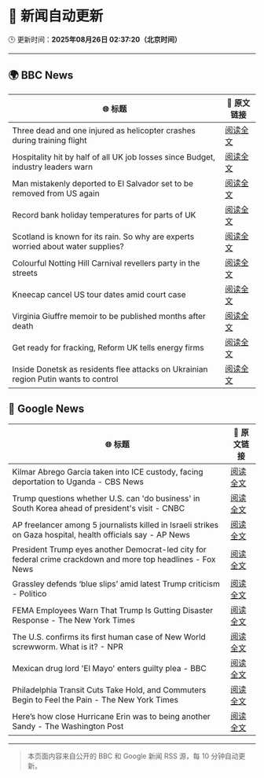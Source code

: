 # 🧠 新闻自动更新

🕒 更新时间：**2025年08月26日 02:37:20（北京时间）**

---

## 🌍 BBC News

| 🌐 标题 | 🔗 原文链接 |
|--------|-------------|
| Three dead and one injured as helicopter crashes during training flight | [阅读全文](https://www.bbc.com/news/articles/c87e22ryerlo?at_medium=RSS&at_campaign=rss) |
| Hospitality hit by half of all UK job losses since Budget, industry leaders warn | [阅读全文](https://www.bbc.com/news/articles/c05ey2ypp92o?at_medium=RSS&at_campaign=rss) |
| Man mistakenly deported to El Salvador set to be removed from US again | [阅读全文](https://www.bbc.com/news/articles/c04ryk6ed5lo?at_medium=RSS&at_campaign=rss) |
| Record bank holiday temperatures for parts of UK | [阅读全文](https://www.bbc.com/news/articles/cj6yp0j7znxo?at_medium=RSS&at_campaign=rss) |
| Scotland is known for its rain. So why are experts worried about water supplies? | [阅读全文](https://www.bbc.com/news/articles/c0qly7g9pepo?at_medium=RSS&at_campaign=rss) |
| Colourful Notting Hill Carnival revellers party in the streets | [阅读全文](https://www.bbc.com/news/articles/c4gjyyd2320o?at_medium=RSS&at_campaign=rss) |
| Kneecap cancel US tour dates amid court case | [阅读全文](https://www.bbc.com/news/articles/c99m2zne0y9o?at_medium=RSS&at_campaign=rss) |
| Virginia Giuffre memoir to be published months after death | [阅读全文](https://www.bbc.com/news/articles/c2djy7048pdo?at_medium=RSS&at_campaign=rss) |
| Get ready for fracking, Reform UK tells energy firms | [阅读全文](https://www.bbc.com/news/articles/c74172wlezwo?at_medium=RSS&at_campaign=rss) |
| Inside Donetsk as residents flee attacks on Ukrainian region Putin wants to control | [阅读全文](https://www.bbc.com/news/articles/c209yn1ygz6o?at_medium=RSS&at_campaign=rss) |

## 📰 Google News

| 🌐 标题 | 🔗 原文链接 |
|--------|-------------|
| Kilmar Abrego Garcia taken into ICE custody, facing deportation to Uganda - CBS News | [阅读全文](https://news.google.com/rss/articles/CBMif0FVX3lxTE13bEc1RTFuM1F3dlZOR01xUjNFbjloSUM3N0wwVURjVUw2bkdqQUZ5T1BUdmI2aDBsc1ZydDdLdXNTdGcwNmR5aHdlaThGeHRDZnh1anh6YTVXQVg2YjFGVEI4aC1OVGFzeEk2Vzh6OFJsdG9MT0wtSF94X1YxOEXSAYQBQVVfeXFMTm1iUFpSeW1XNFN1MTRzeTRXVmVSU0Q5TExaTW16bmdMNERaSmdaVnZoeFcwekRoMmdkd3ZjSExsb3F0eG5MbDBOMDIxMTFaTnZjbHdISFd6Qzk2bWFaeXA2NUkyd1lJdU1Pbmt6cF9CSUJwSFBrNnlSZmNHRENIQTJ1TThf?oc=5) |
| Trump questions whether U.S. can 'do business' in South Korea ahead of president's visit - CNBC | [阅读全文](https://news.google.com/rss/articles/CBMihAFBVV95cUxNY1M3VTVfaFpvY01uOW5aeHBDbld4ZzhldzJ2V2U1QXB5NU5KYm1PNXFfbVZxcUVERVpaeWhvemg1TGlCZTY4bGMwMHpyRTJxLTc4eW1CUkhiTTExNVhMY1llNExFMVdtTXMzMnZJVGM2TlZsem5FQTVWaVg2cXIyOE5yZnDSAYoBQVVfeXFMUGRxQ1hjai1WZkNiQktzUGVCSHFyOU0zUEFLa2o1NFRYckRYM1lrODZkOWJaY3NkbU1IQnp6X1k5azBuZVRnYnh0MEhLVWVPWHVBaFR6SDBBa1VKenZaTHE0bDBqYkVoc09PV05uTDc2QXdkT01ZcDJycWpEUlZDaV8yMmtMWGQ2anVn?oc=5) |
| AP freelancer among 5 journalists killed in Israeli strikes on Gaza hospital, health officials say - AP News | [阅读全文](https://news.google.com/rss/articles/CBMinAFBVV95cUxNTDNRUGFPdmxPclVMZW5GU2l4YUJSZXBuckF2TEU2VkFBVjQyOWg2SmR6aC1sU0RvWG10a2h1QnU3cUdDVlFta3EtcTJqSmt5R2J6dUs1R1IyRXVTOFBrN1J0bEtCUWZUOE1pZS1kVzhDRzc2OUEyeElyR0poNmV2NWdNdEFtNnJpZVBGeEVDVV9pY2lIcVYyc0UtZkU?oc=5) |
| President Trump eyes another Democrat-led city for federal crime crackdown and more top headlines - Fox News | [阅读全文](https://news.google.com/rss/articles/CBMitwFBVV95cUxPSkhkcl9aSXotdDF2SjRwRDgxUVBLX3RhZVQ5aExoSVpyUU9EM1RRNWp6ck52VkE3S3JKQWtEWlVCaG5vaWQ4WDB6YkhrcnJzOGM0UGpFd0FhSDVyd1VKa0hEaEVYeG1RRTducjl1alFaWEhLVF85eURYZkFBWG1CUU82ekcwU1VLbm1tbFNlZUo5ZnFEeVYyZ2kyLVF4cVBMekRWRkRzREdLRFVVNlYxdnBQNEJ3d0k?oc=5) |
| Grassley defends ‘blue slips’ amid latest Trump criticism - Politico | [阅读全文](https://news.google.com/rss/articles/CBMijAFBVV95cUxQZ3pGOXBmby1GVGczSTQtTExhTkxnYjJIVDcxQ2pwZ0Vpa0EzVVhWLWJ4TzFwSHY2d0s5Si1yeVBDb3NsdmV3akZsZ2NPQU9IeTdGMmFvcEc0Vk54ZXlSWl8xTl9wRHJGeVVSQkdJenBPcWUwT1J1ZVR1YzV0TU80VTkxLU5pdnc5TDhSXw?oc=5) |
| FEMA Employees Warn That Trump Is Gutting Disaster Response - The New York Times | [阅读全文](https://news.google.com/rss/articles/CBMiiwFBVV95cUxOcTRiWDFTSVpVVnhWNXJIYmppXzBRU1hUVkQzQU42Z0dGMGRtRjZwM3BFaFZhcTVPVG1vLUF1UW12WVc2SjVnZnZnR08zWE1fMjBZTk1JSUUtVTBraDRadWtZZFpEZy02UTBNa2JWLUdZNUVyZmlxdDhWYmNBbklSVndfQWxTd1VwZ0I0?oc=5) |
| The U.S. confirms its first human case of New World screwworm. What is it? - NPR | [阅读全文](https://news.google.com/rss/articles/CBMihAFBVV95cUxQTURQU2c0cFJ5TjBFMUpfWGRBZ3ltaFhZYk5hWnc5UlZMS0IwbUxpSzB5N2hFdnJxMWdiWkJxQl90MXljNFZuQnZlNWp6Sks4ay1tb01wWm1jei1lbWZialNhdXNocFBzaWlUbXNfeTlPWXc5d2EzMFFvaTR0emtqT1BFWjg?oc=5) |
| Mexican drug lord 'El Mayo' enters guilty plea - BBC | [阅读全文](https://news.google.com/rss/articles/CBMiWkFVX3lxTFBKSWNLQmtldnVKME9tSEFRRVRKbThaMEltc0VrX0NLa2ZIbTZsUG9sTTQxWHdTMmkxSV9YcHA2a1VmSUtpRnVmMWM5cTM2TEFvR2RtbmV6SThfQQ?oc=5) |
| Philadelphia Transit Cuts Take Hold, and Commuters Begin to Feel the Pain - The New York Times | [阅读全文](https://news.google.com/rss/articles/CBMid0FVX3lxTE5ZaXQ4a0dva0ZlQUZNVWh4bUptUjNMczdGZWNWMVJpeE9jRGZvejdlRF9uYVcxUjZXYTNMWmJsd3ljZUFKNlIzbDhoMlYxUV9pUFp4MmtxSlJpVngta19xZS1wY1BBZDE4TnRCTC1yejBlZmExTDU0?oc=5) |
| Here’s how close Hurricane Erin was to being another Sandy - The Washington Post | [阅读全文](https://news.google.com/rss/articles/CBMimwFBVV95cUxPVUFzbFAxdWNxWkNIUmhiTk1tUl9XRUhUN2NtNDV1VWI2cTFWME9feThSb19oTXEzUVdNenRMNnBYdUhrNWZuM2dScjdNNFBPX1JSZ3FzbmhsRXlQYWY0R2VwUUxvSEZyYXlIX21HdzZWR2pTYmlvaUhsZEZNLXlQOWZ1QnRuc3NqRHN3ZHNSbzFoUERaOHJ6ZjJKRQ?oc=5) |

---
> 本页面内容来自公开的 BBC 和 Google 新闻 RSS 源，每 10 分钟自动更新。